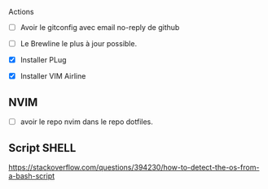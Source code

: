 Actions

- [ ] Avoir le gitconfig avec email no-reply de github
- [ ] Le Brewline le plus à jour possible.
- [x] Installer PLug
- [x] Installer VIM Airline


## NVIM

- [ ] avoir le repo nvim dans le repo dotfiles. 


## Script SHELL
https://stackoverflow.com/questions/394230/how-to-detect-the-os-from-a-bash-script
